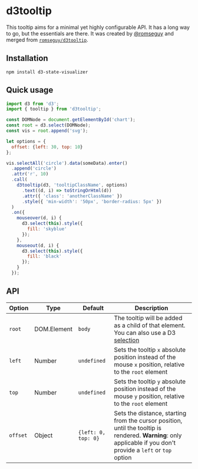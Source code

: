 # d3tooltip

This tooltip aims for a minimal yet highly configurable API. It has a long way to go, but the essentials are there.
It was created by [@romseguy](https://github.com/romseguy) and merged from [`romseguy/d3tooltip`](https://github.com/romseguy/d3tooltip).

## Installation

`npm install d3-state-visualizer`

## Quick usage

```javascript
import d3 from 'd3';
import { tooltip } from 'd3tooltip';

const DOMNode = document.getElementById('chart');
const root = d3.select(DOMNode);
const vis = root.append('svg');

let options = {
  offset: {left: 30, top: 10}
};

vis.selectAll('circle').data(someData).enter()
  .append('circle')
  .attr('r', 10)
  .call(
    d3tooltip(d3, 'tooltipClassName', options)
      .text((d, i) => toStringOrHtml(d))
      .attr({ 'class': 'anotherClassName' })
      .style({ 'min-width': '50px', 'border-radius: 5px' })
  )
  .on({
    mouseover(d, i) {
      d3.select(this).style({
        fill: 'skyblue'
      });
    },
    mouseout(d, i) {
      d3.select(this).style({
        fill: 'black'
      });
    }
  });
```

## API

| Option   | Type        | Default             | Description                                                                                                                                                     |
| -------- | ----------- | ------------------- | --------------------------------------------------------------------------------------------------------------------------------------------------------------- |
| `root`   | DOM.Element | `body`              | The tooltip will be added as a child of that element. You can also use a D3 [selection](https://github.com/mbostock/d3/wiki/Selections#d3_select)               |
| `left`   | Number      | `undefined`         | Sets the tooltip `x` absolute position instead of the mouse `x` position, relative to the `root` element                                                        |
| `top`    | Number      | `undefined`         | Sets the tooltip `y` absolute position instead of the mouse `y` position, relative to the `root` element                                                        |
| `offset` | Object      | `{left: 0, top: 0}` | Sets the distance, starting from the cursor position, until the tooltip is rendered. **Warning**: only applicable if you don't provide a `left` or `top` option |
